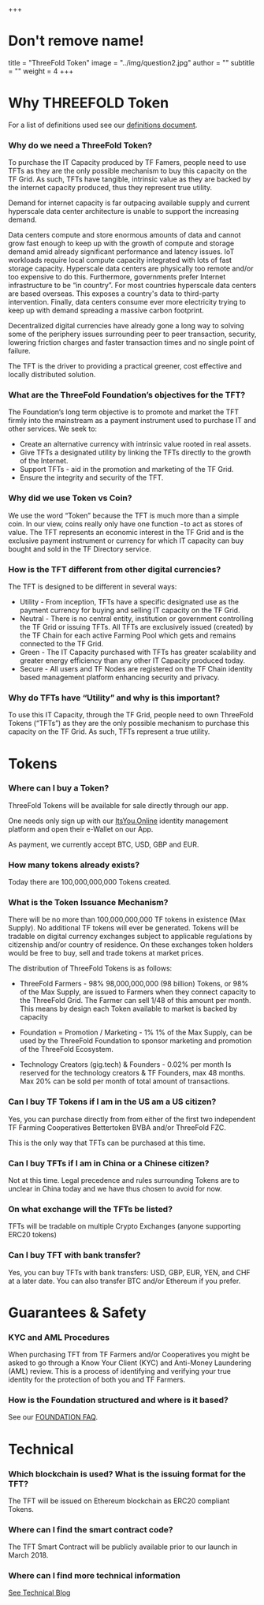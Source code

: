 +++
# Don't remove name!
title = "ThreeFold Token"
image = "../img/question2.jpg"
author = ""
subtitle = ""
weight = 4
+++

# Why THREEFOLD Token

For a list of definitions used see our [definitions document](https://github.com/threefoldtoken/legal/blob/master/definitions.md).


### Why do we need a ThreeFold Token?

To purchase the IT Capacity produced by TF Famers, people need to use TFTs as they are the only possible mechanism to buy this capacity on the TF Grid. As such, TFTs have tangible, intrinsic value as they are backed by the internet capacity produced, thus they represent true utility. 

Demand for internet capacity is far outpacing available supply and current hyperscale data center architecture is unable to support the increasing demand.

Data centers compute and store enormous amounts of data and cannot grow fast enough to keep up with the growth of compute and storage demand amid already significant performance and latency issues. IoT workloads require local compute capacity integrated with lots of fast storage capacity. Hyperscale data centers are physically too remote and/or too expensive to do this. Furthermore, governments prefer Internet infrastructure to be “in country”. For most countries hyperscale data centers are based overseas. This exposes a country's data to third-party intervention. Finally, data centers consume ever more electricity trying to keep up with demand spreading a massive carbon footprint.

Decentralized digital currencies have already gone a long way to solving some of the periphery issues surrounding peer to peer transaction, security, lowering friction charges and faster transaction times and no single point of failure.

The TFT is the driver to providing a practical greener, cost effective and locally distributed solution.

### What are the ThreeFold Foundation’s objectives for the TFT?

The Foundation’s long term objective is to promote and market the TFT firmly into the mainstream as a payment instrument used to purchase IT and other services. We seek to:

* Create an alternative currency with intrinsic value rooted in real assets.
* Give TFTs a designated utility by linking the TFTs directly to the growth of the Internet.
* Support TFTs - aid in the promotion and marketing of the TF Grid.
* Ensure the integrity and security of the TFT.

### Why did we use Token vs Coin?

We use the word “Token” because the TFT is much more than a simple coin. In our view, coins really only have one function - to act as stores of value. The TFT represents an economic interest in the TF Grid and is the exclusive payment instrument or currency for which IT capacity can buy bought and sold in the TF Directory service.

### How is the TFT different from other digital currencies?

The TFT is designed to be different in several ways:

* Utility - From inception, TFTs have a specific designated use as the payment currency for buying and selling IT capacity on the TF Grid.
* Neutral - There is no central entity, institution or government controlling the TF Grid or issuing TFTs. All TFTs are exclusively issued (created) by the TF Chain for each active Farming Pool which gets and remains connected to the TF Grid.
* Green -  The IT Capacity purchased with TFTs has greater scalability and greater energy efficiency than any other IT Capacity produced today.
* Secure - All users and TF Nodes are registered on the TF Chain identity based management platform enhancing security and privacy.



### Why do TFTs have “Utility” and why is this important?

To use this IT Capacity, through the TF Grid, people need to own ThreeFold Tokens (“TFTs”) as they are the only possible mechanism to purchase this capacity on the TF Grid. As such, TFTs represent a true utility.

# Tokens

### Where can I buy a Token?

ThreeFold Tokens will be available for sale directly through our app.

One needs only sign up with our [ItsYou.Online](http://itsyou.online) identity management platform and open their e-Wallet on our App.

As payment, we currently accept BTC, USD, GBP and EUR.

### How many tokens already exists?

Today there are 100,000,000,000 Tokens created.

### What is the Token Issuance Mechanism?

There will be no more than 100,000,000,000 TF tokens in existence (Max Supply). No additional TF tokens will ever be generated. Tokens will be tradable on digital currency exchanges subject to applicable regulations by citizenship and/or country of residence. On these exchanges token holders would be free to buy, sell and trade tokens at market prices.

The distribution of ThreeFold Tokens is as follows:

* ThreeFold Farmers - 98%
  98,000,000,000 (98 billion) Tokens, or 98% of the Max Supply, are issued to Farmers when they connect capacity to the ThreeFold Grid. The Farmer can sell 1/48 of this amount per month. This means by design each Token available to market is backed by capacity

* Foundation = Promotion / Marketing - 1%
  1% of the Max Supply, can be used by the ThreeFold Foundation to sponsor marketing and promotion of the ThreeFold Ecosystem.

* Technology Creators (gig.tech) & Founders - 0.02% per month
  Is reserved for the technology creators & TF Founders, max 48 months. Max 20% can be sold per month of total amount of transactions.


### Can I buy TF Tokens if I am in the US am a US citizen?

Yes, you can purchase directly from from either of the first two independent TF Farming Cooperatives Bettertoken BVBA and/or ThreeFold FZC.

This is the only way that TFTs can be purchased at this time. 

### Can I buy TFTs if I am in China or a Chinese citizen?

Not at this time. Legal precedence and rules surrounding Tokens are to unclear in China today and we have thus chosen to avoid for now. 

### On what exchange will the TFTs be listed?

TFTs will be tradable on multiple Crypto Exchanges (anyone supporting ERC20 tokens)

### Can I buy TFT with bank transfer?

Yes, you can buy TFTs with bank transfers: USD, GBP, EUR, YEN, and CHF at a later date. You can also transfer BTC and/or Ethereum if you prefer.


# Guarantees & Safety

### KYC and AML Procedures

When purchasing TFT from TF Farmers and/or Cooperatives you might be asked to go through a Know Your Client (KYC) and Anti-Money Laundering (AML) review. This is a process of identifying and verifying your true identity for the protection of both you and TF Farmers.

### How is the Foundation structured and where is it based?

See our [FOUNDATION FAQ](/faq/foundation-faq).

# Technical

### Which blockchain is used? What is the issuing format for the TFT?

The TFT will be issued on Ethereum blockchain as ERC20 compliant Tokens.

### Where can I find the smart contract code?

The TFT Smart Contract will be publicly available prior to our launch in March 2018.

### Where can I find more technical information

[See Technical Blog](/information)
